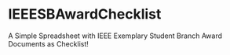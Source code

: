 # IEEESBAwardChecklist
A Simple Spreadsheet with IEEE Exemplary Student Branch Award Documents as Checklist!
